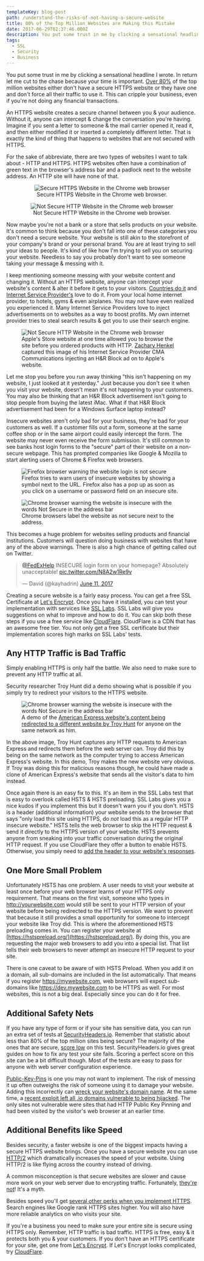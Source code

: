 ```yaml
---
templateKey: blog-post
path: /understand-the-risks-of-not-having-a-secure-website
title: 80% of the Top Million Websites are Making this Mistake
date: 2017-06-29T02:37:46.000Z
description: You put some trust in me by clicking a sensational headline I wrote. In return let me cut to the chase because your time is important. Over 80% of the top million websites either don't have a secure HTTPS website or they have one and don't force all their traffic to use it. This can cripple your business, even if you're not doing any financial transactions. 
tags:
  - SSL
  - Security
  - Business
---
```

You put some trust in me by clicking a sensational headline I wrote. In return let me cut to the chase because your time is important. [Over 80%](https://docs.google.com/spreadsheets/d/1IvrkNgwBLf88XQUoUUHmgNeIJAGKZPdA5HRJ6_KoUe8/edit#gid=1080831907&range=R254) of the top million websites either don't have a secure HTTPS website or they have one and don't force all their traffic to use it. This can cripple your business, even if you're not doing any financial transactions. 

An HTTPS website creates a secure channel between you & your audience. Without it, anyone can intercept & change the conversation you're having. Imagine if you sent a letter to someone & the mail carrier opened it, read it, and then either modified it or inserted a completely different letter. That is exactly the kind of thing that happens to websites that are not secured with HTTPS. 

For the sake of abbreviate, there are two types of websites I want to talk about - HTTP and HTTPS. HTTPS websites often have a combination of green text in the browser's address bar and a padlock next to the website address. An HTTP site will have none of that. 

<figure style="text-align:center;"> 
<img src="https://s3-us-west-2.amazonaws.com/mf-content/secure-url.jpg" alt="Secure HTTPS Website in the Chrome web browser"> 
<figcaption>Secure HTTPS Website in the Chrome web browser.</figcaption> 
</figure>

<figure style="text-align:center;"> 
<img src="https://s3-us-west-2.amazonaws.com/mf-content/non-secure-url.jpg" alt="Not Secure HTTP Website in the Chrome web browser"> 
<figcaption>Not Secure HTTP Website in the Chrome web browser.</figcaption> 
</figure>


Now maybe you're not a bank or a store that sells products on your website. It's common to think because you don't fall into one of these categories you don't need a secure website. Your website is still akin to the storefront of your company's brand or your personal brand. You are at least trying to sell your ideas to people. It's kind of like how I'm trying to sell you on securing your website. Needless to say you probably don't want to see someone taking your message & messing with it.

I keep mentioning someone messing with your website content and changing it. Without an HTTPS website, anyone can intercept your website's content & alter it before it gets to your visitors. [Countries do it](https://arstechnica.com/security/2015/04/meet-great-cannon-the-man-in-the-middle-weapon-china-used-on-github/) and [Internet Service Provider's](http://www.infoworld.com/article/2925839/net-neutrality/code-injection-new-low-isps.html) love to do it. From your local home internet provider, to hotels, gyms & even airplanes. You may not have even realized you experienced it. Many Internet Service Providers love to inject advertisements on to websites as a way to boost profits. My own internet provider tries to steal search results & get you to use their search engine. 

<figure> 
<img src="https://s3-us-west-2.amazonaws.com/mf-content/apple-store.jpg" alt="Not Secure HTTP Website in the Chrome web browser"> 
<figcaption>Apple's Store website at one time allowed you to browse the site before you ordered products with HTTP. <a href="http://zmhenkel.blogspot.com/2013/03/isp-advertisement-injection-cma.html">Zachary Henkel</a> captured this image of his Internet Service Provider CMA Communications injecting an H&R Block ad on to Apple's website. 
</figcaption> 
</figure>
Let me stop you before you run away thinking "this isn't happening on my website, I just looked at it yesterday." Just because you don't see it when you visit your website, doesn't mean it's not happening to your customers. You may also be thinking that an H&R Block advertisement isn't going to stop people from buying the latest iMac. What if that H&R Block advertisement had been for a Windows Surface laptop instead? 

Insecure websites aren't only bad for your business, they're bad for your customers as well. If a customer fills out a form, someone at the same coffee shop or in the same airport could easily intercept the form. The website may never even receive the form submission. It's still common to see banks host login forms to the "secure" part of their website on a non-secure webpage. This has prompted companies like Google & Mozilla to start alerting users of Chrome & Firefox web browsers. 

<figure> 
<img src="https://s3-us-west-2.amazonaws.com/mf-content/firefox-http-login.jpg" alt="Firefox browser warning the website login is not secure"> 
<figcaption>Firefox tries to warn users of insecure websites by showing a symbol next to the URL. Firefox also has a pop up as soon as you click on a username or password field on an insecure site.</figcaption> 
</figure>

<figure>  
<img src="https://s3-us-west-2.amazonaws.com/mf-content/chrome-http-login.jpg" alt="Chrome browser warning the website is insecure with the words Not Secure in the address bar">  
<figcaption>Chrome browsers label the website as not secure next to the address.</figcaption>  
</figure>

This becomes a huge problem for websites selling products and financial institutions. Customers will question doing business with websites that have any of the above warnings. There is also a high chance of getting called out on Twitter.

<div style="margin:0 auto; max-width:500px"><blockquote class="twitter-tweet" data-lang="en"><p lang="en" dir="ltr"><a href="https://twitter.com/FedExHelp">@FedExHelp</a> INSECURE login form on your homepage? Absolutely unacceptable! <a href="https://t.co/N8A2w1Re9v">pic.twitter.com/N8A2w1Re9v</a></p>&mdash; David (@kayhadrin) <a href="https://twitter.com/kayhadrin/status/873730104240754688">June 11, 2017</a></blockquote></div>
<script async src="//platform.twitter.com/widgets.js" charset="utf-8"></script>

Creating a secure website is a fairly easy process. You can get a free SSL Certificate at [Let's Encrypt](https://letsencrypt.org/). Once you have it installed, you can test your implementation with services like [SSL Labs](https://www.ssllabs.com/ssltest/). SSL Labs will give you suggestions on what to improve and how to do it. You can skip both these steps if you use a free service like [CloudFlare](https://cloudflare.com). CloudFlare is a CDN that has an awesome free tier. You not only get a free SSL certificate but their implementation scores high marks on SSL Labs' tests.

## Any HTTP Traffic is Bad Traffic

Simply enabling HTTPS is only half the battle. We also need to make sure to prevent any HTTP traffic at all. 

Security researcher Troy Hunt did a demo showing what is possible if you simply try to redirect your visitors to the HTTPS website. 

<figure>  
<img src="https://s3-us-west-2.amazonaws.com/mf-content/american-express.jpg" alt="Chrome browser warning the website is insecure with the words Not Secure in the address bar">  
<figcaption>A demo of the <a href="https://www.troyhunt.com/understanding-http-strict-transport/">American Express website's content being redirected to a different website by Troy Hunt</a> for anyone on the same network as him.
</figcaption>  
</figure>

In the above image, Troy Hunt captures any HTTP requests to American Express and redirects them before the web server can. Troy did this by being on the same network as the computer trying to access American Express's website. In this demo, Troy makes the new website very obvious. If Troy was doing this for malicious reasons though, he could have made a clone of American Express's website that sends all the visitor's data to him instead.

Once again there is an easy fix to this. It's an item in the SSL Labs test that is easy to overlook called HSTS & HSTS preloading. SSL Labs gives you a nice kudos if you implement this but it doesn't warn you if you don't. HSTS is a header (additional information) your website sends to the browser that says "only load this site using HTTPS, do *not* load this as a regular HTTP insecure website." HSTS tells the web browser to skip the HTTP request & send it directly to the HTTPS version of your website. HSTS prevents anyone from sneaking into your traffic conversation during the original HTTP request. If you use CloudFlare they offer a button to enable HSTS. Otherwise, you simply need to [add the header to your website's responses](https://https.cio.gov/hsts/).

## One More Small Problem

Unfortunately HSTS has one problem. A user needs to visit your website at least once before your web browser learns of your HTTPS only requirement. That means on the first visit, someone who types in http://yourwebsite.com would still be sent to your HTTP version of your website before being redirected to the HTTPS version. We want to prevent that because it still provides a small opportunity for someone to intercept your website like Troy did. This is where the aforementioned HSTS preloading comes in. You can register your website at [https://hstspreload.org/](https://hstspreload.org/). By doing this, you are requesting the major web browsers to add you into a special list. That list tells their web browsers to never attempt an insecure HTTP request to your site. 

There is one caveat to be aware of with HSTS Preload. When you add it on a domain, all sub-domains are included in the list automatically. That means if you register https://mywebsite.com, web browsers will expect sub-domains like https://dev.mywebsite.com to be HTTPS as well. For most websites, this is not a big deal. Especially since you can do it for free.

## Additional Safety Nets 

If you have any type of form or if your site has sensitive data, you can run an extra set of tests at [SecurityHeaders.io](https://securityheaders.io/). Remember that statistic about less than 80% of the top million sites being secure? The majority of the ones that are secure, [score low](https://scotthelme.co.uk/alexa-top-1-million-crawl-aug-2016/) on this test.  SecurityHeaders.io gives great guides on how to fix any test your site fails. Scoring a perfect score on this site can be a bit difficult though. Most of the tests are easy to pass for anyone with web server configuration experience. 

[Public-Key-Pins](https://scotthelme.co.uk/hpkp-http-public-key-pinning/) is one you may not want to implement. The risk of messing it up often outweighs the risk of someone using it to damage your website. Adding this incorrectly can [wreck your website's domain name](https://blog.qualys.com/ssllabs/2016/09/06/is-http-public-key-pinning-dead). At the same time, a [recent exploit left all .io domains vulnerable to being hijacked](https://thehackerblog.com/the-io-error-taking-control-of-all-io-domains-with-a-targeted-registration/). The only sites not vulnerable were sites that had HTTP Public Key Pinning and had been visited by the visitor's web browser at an earlier time.

## Additional Benefits like Speed

Besides security, a faster website is one of the biggest impacts having a secure HTTPS website brings. Once you have a secure website you can use [HTTP/2](https://mattferderer.com/switch-to-http2-the-easiest-way-to-speed-up-your-site/) which dramatically increases the speed of your website. Using HTTP/2 is like flying across the country instead of driving.

A common misconception is that secure websites are slower and cause more work on your web server due to encrypting traffic. Fortunately, [they're not](https://istlsfastyet.com/)! It's a myth.

Besides speed you'll get [several other perks when you implement HTTPS](https://mattferderer.com/reasons-why-every-website-should-use-ssl-https-where-to-get-a-free-ssl/). Search engines like Google rank HTTPS sites higher. You will also have more reliable analytics on who visits your site. 

If you're a business you need to make sure your entire site is secure using HTTPS only. Remember, HTTP traffic is bad traffic. HTTPS is free, easy & it protects both you & your customers. If you don't have an HTTPS certificate for your site, get one from [Let's Encrypt](https://letsencrypt.org/). If Let's Encrypt looks complicated, try [CloudFlare](https://cloudflare.com).